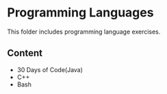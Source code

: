 # Programming Languages
This folder includes programming language exercises.
## Content
- 30 Days of Code(Java)
- C++
- Bash
